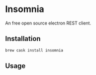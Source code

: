 # Insomnia
An free open source electron REST client.

## Installation
```bash
brew cask install insomnia
```

## Usage
